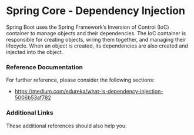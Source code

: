 # Spring Core - Dependency Injection

Spring Boot uses the Spring Framework’s Inversion of Control (IoC) container
to manage objects and their dependencies. The IoC container is responsible for
creating objects, wiring them together, and managing their lifecycle.
When an object is created, its dependencies are also created and injected into the object.

### Reference Documentation
For further reference, please consider the following sections:
- https://medium.com/edureka/what-is-dependency-injection-5006b53af782


### Additional Links
These additional references should also help you:
